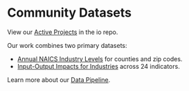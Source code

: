 # Community Datasets

View our [Active Projects](/io/) in the io repo.

Our work combines two primary datasets:

- [Annual NAICS Industry Levels](https://github.com/ModelEarth/community-data/tree/master/industries/naics/US) for counties and zip codes.
- [Input-Output Impacts for Industries](/community/tools/) across 24 indicators.

Learn more about our [Data Pipeline](/data-pipeline/).